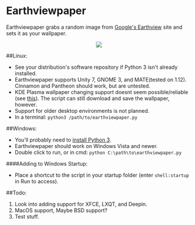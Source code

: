 # Earthviewpaper
Earthviewpaper grabs a random image from [Google's Earthview]( https://earthview.withgoogle.com ) site and sets it as your wallpaper.

<p align="center">
  <img src="https://cdn3.iconfinder.com/data/icons/faticons/32/globe-01-128.png"/>
</p>

##Linux:
* See your distribution's software repository if Python 3 isn't already installed.
* Earthviewpaper supports Unity 7, GNOME 3, and MATE(tested on 1.12). Cinnamon and Pantheon should work, but are untested.
* KDE Plasma wallpaper changing support doesnt seem possible/reliable (see [this](https://www.reddit.com/r/linux/comments/4k1wht/i_made_a_script_that_changes_your_wallpaper_based/d3cvat2)). The script can still download and save the wallpaper, however.
* Support for older desktop environments is not planned.
* In a terminal: ```python3 /path/to/earthviewpaper.py```

##Windows:
* You'll probably need to [install Python 3](https://www.python.org/downloads/windows/).
* Earthviewpaper should work on Windows Vista and newer.
* Double click to run, or in cmd: ```python C:\path\to\earthviewpaper.py```

####Adding to Windows Startup:
* Place a shortcut to the script in your startup folder (enter ```shell:startup``` in Run to access).

##Todo:
1. Look into adding support for XFCE, LXQT, and Deepin.
2. MacOS support, Maybe BSD support?
3. Test stuff.
